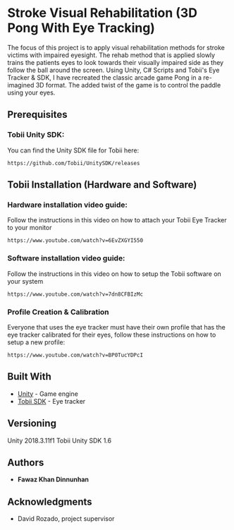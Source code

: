 # Stroke Visual Rehabilitation (3D Pong With Eye Tracking)

The focus of this project is to apply visual rehabilitation methods for stroke victims with impaired eyesight. The rehab method that is applied slowly trains the patients eyes to look towards their visually impaired side as they follow the ball around the screen. Using Unity, C# Scripts and Tobii's Eye Tracker & SDK, I have recreated the classic arcade game Pong in a re-imagined 3D format. The added twist of the game is to control the paddle using your eyes. 

## Prerequisites

### Tobii Unity SDK:

You can find the Unity SDK file for Tobii here:
```
https://github.com/Tobii/UnitySDK/releases
```

## Tobii Installation (Hardware and Software)

### Hardware installation video guide:

Follow the instructions in this video on how to attach your Tobii Eye Tracker to your monitor
```
https://www.youtube.com/watch?v=6EvZXGYI550
```

### Software installation video guide:

Follow the instructions in this video on how to setup the Tobii software on your system
```
https://www.youtube.com/watch?v=7dn8CFBIzMc
```

### Profile Creation & Calibration

Everyone that uses the eye tracker must have their own profile that has the eye tracker
calibrated for their eyes, follow these instructions on how to setup a new profile:
```
https://www.youtube.com/watch?v=BP0TucYDPcI
```

## Built With

* [Unity](https://docs.unity3d.com/Manual/index.html) - Game engine
* [Tobii SDK](http://developer.tobiipro.com/unity.html) - Eye tracker

## Versioning

Unity 2018.3.11f1
Tobii Unity SDK 1.6

## Authors

* **Fawaz Khan Dinnunhan**


## Acknowledgments

* David Rozado, project supervisor
